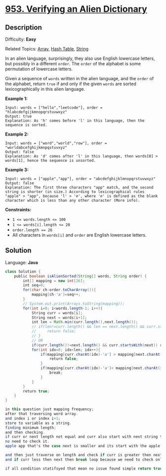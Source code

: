 # [953\. Verifying an Alien Dictionary](https://leetcode.com/problems/verifying-an-alien-dictionary/)

## Description

Difficulty: **Easy**  

Related Topics: [Array](https://leetcode.com/tag/array/), [Hash Table](https://leetcode.com/tag/hash-table/), [String](https://leetcode.com/tag/string/)


In an alien language, surprisingly, they also use English lowercase letters, but possibly in a different `order`. The `order` of the alphabet is some permutation of lowercase letters.

Given a sequence of `words` written in the alien language, and the `order` of the alphabet, return `true` if and only if the given `words` are sorted lexicographically in this alien language.

**Example 1:**

```
Input: words = ["hello","leetcode"], order = "hlabcdefgijkmnopqrstuvwxyz"
Output: true
Explanation: As 'h' comes before 'l' in this language, then the sequence is sorted.
```

**Example 2:**

```
Input: words = ["word","world","row"], order = "worldabcefghijkmnpqstuvxyz"
Output: false
Explanation: As 'd' comes after 'l' in this language, then words[0] > words[1], hence the sequence is unsorted.
```

**Example 3:**

```
Input: words = ["apple","app"], order = "abcdefghijklmnopqrstuvwxyz"
Output: false
Explanation: The first three characters "app" match, and the second string is shorter (in size.) According to lexicographical rules "apple" > "app", because 'l' > '∅', where '∅' is defined as the blank character which is less than any other character (More info).
```

**Constraints:**

*   `1 <= words.length <= 100`
*   `1 <= words[i].length <= 20`
*   `order.length == 26`
*   All characters in `words[i]` and `order` are English lowercase letters.


## Solution

Language: **Java**

```java
class Solution {
    public boolean isAlienSorted(String[] words, String order) {
        int[] mapping = new int[26];
        int seq=0;
        for(char ch:order.toCharArray()){
            mapping[ch-'a']=seq++;
        }
        // System.out.print(Arrays.toString(mapping));
        for(int i=0; i<words.length-1; i++){
            String curr = words[i];
            String next = words[i+1];
            int len = Math.min(curr.length(),next.length());
            // if(len!=curr.length() && len == next.length() && curr.startsWith(next)){
            //     return false;
            // }
            // OR
            if(curr.length()!=next.length() && curr.startsWith(next)) return false;
            for(int idx=0; idx<len; idx++){
                if(mapping[curr.charAt(idx)-'a'] > mapping[next.charAt(idx)-'a']){
                    return false;
                }
                if(mapping[curr.charAt(idx)-'a']< mapping[next.charAt(idx)-'a']){
                    break;
                }
            }
        }
        return true;
    }
}

in this question just mapping frequency;
after that traversing word array.
and index i or index i+1;
store to variable as a string.
finding minimum length;
and then checking.
if curr or next length not equal and curr also start with next string then its simple return false.
no need to check it.
apple app that's the case next is smaller and its start with the apple first 3 word. so its not lexographically sorted.

and then just traverse on length and check if curr is greater then next then return false.
and if curr less then next then break loop because we need to check only one order of starting.

if all condition statifsyed that mean no issue found simple return true bcz its lexographically sorted.


```